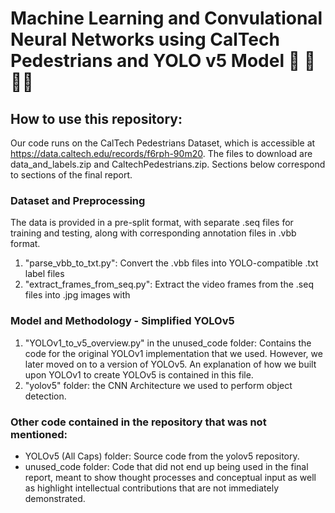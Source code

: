 # Machine Learning and Convulational Neural Networks using CalTech Pedestrians and YOLO v5 Model 🚗 🚷🚶‍♀️

## How to use this repository:
Our code runs on the CalTech Pedestrians Dataset, which is accessible at https://data.caltech.edu/records/f6rph-90m20. The files to download are data_and_labels.zip and CaltechPedestrians.zip. Sections below correspond to sections of the final report. 

### Dataset and Preprocessing
The data is provided in a pre-split format, with separate .seq files for training and testing, along with corresponding annotation files in .vbb format.
1. "parse_vbb_to_txt.py": Convert the .vbb files into YOLO-compatible .txt label files
2. "extract_frames_from_seq.py": Extract the video frames from the .seq files into .jpg images with

### Model and Methodology - Simplified YOLOv5
1. "YOLOv1_to_v5_overview.py" in the unused_code folder: Contains the code for the original YOLOv1 implementation that we used. However, we later moved on to a version of YOLOv5. An explanation of how we built upon YOLOv1 to create YOLOv5 is contained in this file.
2. "yolov5" folder: the CNN Architecture we used to perform object detection.
   
### Other code contained in the repository that was not mentioned:
- YOLOv5 (All Caps) folder: Source code from the yolov5 repository. 
- unused_code folder: Code that did not end up being used in the final report, meant to show thought processes and conceptual input as well as highlight intellectual contributions that are not immediately demonstrated. 

